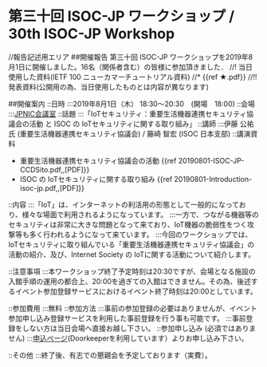 # 第三十回 ISOC-JP ワークショップ / 30th ISOC-JP Workshop


//報告記述用エリア
##開催報告
第三十回 ISOC-JP ワークショップを2019年8月1日に開催しました。16名（関係者含む）の皆様に参加頂きました．
//! 当日使用した資料(IETF 100 ニューカマーチュートリアル資料)
//* {{ref ★.pdf}}
//!! 発表資料(公開用の為、当日使用したものとは内容が異なります)


##開催案内
::日時
:::2019年8月1日（木） 18:30〜20:30　(開場　18:00)
::会場
:::[JPNIC会議室](https://www.nic.ad.jp/ja/profile/map.html)
::話題
:::「IoTセキュリティ：重要生活機器連携セキュリティ協議会の活動 と ISOC の IoTセキュリティに関する取り組み」
::講師
:::伊藤 公祐 氏 (重要生活機器連携セキュリティ協議会) / 藤崎 智宏  (ISOC 日本支部)
::講演資料
*  重要生活機器連携セキュリティ協議会の活動 {{ref 20190801-ISOC-JP-CCDSito.pdf,,[PDF]}}
*  ISOC の IoTセキュリティに関する取り組み {{ref 20190801-Introduction-isoc-jp.pdf,,[PDF]}}

::内容
:::「IoT」は、インターネットの利活用の形態として一般的になっており、様々な場面で利用されるようになっています。
:::一方で、つながる機器等のセキュリティは非常に大きな問題となって来ており、IoT機器の脆弱性をつく攻撃等も多く行われるようになって来ています。
:::今回のワークショップでは、IoTセキュリティに取り組んでいる「重要生活機器連携セキュリティ協議会」の活動の紹介、及び、Internet Society の IoTに関する活動について紹介します。


::注意事項
:::本ワークショップ終了予定時刻は20:30ですが、会場となる施設の入館手順の運用の都合上、20:00を過ぎての入館はできません。その為、後述するイベント参加登録サービスにおけるイベント終了時刻は20:00としています。


::参加費用
:::無料
::参加方法
:::事前の参加登録の必要はありませんが、イベント参加申し込み登録サービスを利用した事前登録を行う事も可能です。
:::事前登録をしない方は当日会場へ直接お越し下さい。
::参加申し込み (必須ではありません)
:::[申込ページ](https://isocjp.doorkeeper.jp/events/93973)(Doorkeeperを利用しています）よりお申し込み下さい。

::その他
:::終了後、有志での懇親会を予定しております（実費）。
